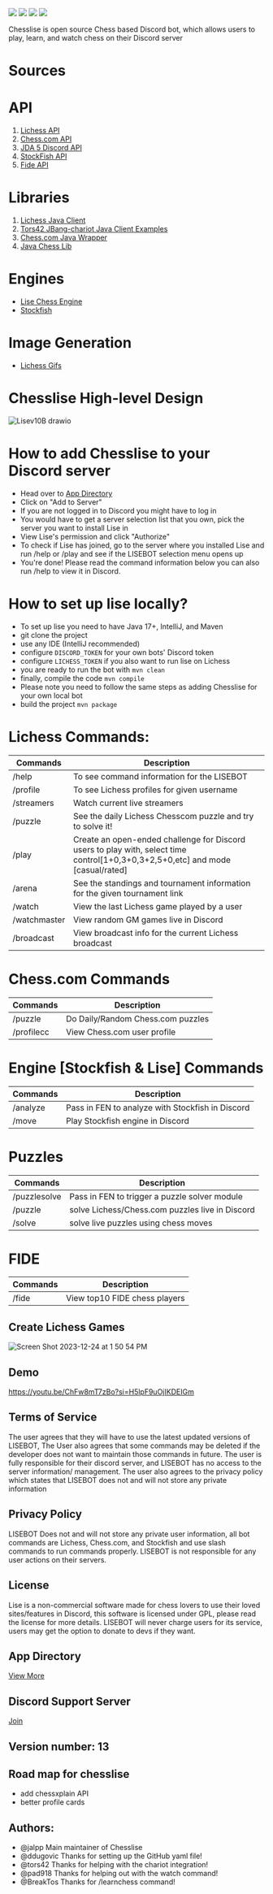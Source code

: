![](https://img.shields.io/badge/Status-Verified%20Discord%20Bot-brightgreen)
![](https://img.shields.io/badge/Status-Online-brightgreen)
![](https://img.shields.io/badge/Discord%20API-JDA-purple)
![](https://img.shields.io/badge/Available%20On-Discord%20App%20Directory%20-blue)

Chesslise is open source Chess based Discord bot, which allows users to play, learn, and watch chess on their Discord server

# Sources

# API

 1. [Lichess API](https://lichess.org/api) 
 2. [Chess.com API](https://github.com/sornerol/chess-com-pubapi-java-wrapper)
 3. [JDA 5 Discord API](https://github.com/DV8FromTheWorld/JDA)
 4. [StockFish API](https://stockfish.online/)
 5. [Fide API](https://github.com/lenguyenthanh/fide?tab=readme-ov-file)

# Libraries

 1. [Lichess Java Client](https://github.com/tors42/chariot) 
 2. [Tors42 JBang-chariot Java Client Examples](https://github.com/tors42/jbang-chariot)
 3. [Chess.com Java Wrapper](https://github.com/sornerol/chess-com-pubapi-java-wrapper)
 4. [Java Chess Lib](https://github.com/bhlangonijr/chesslib)

# Engines

- [Lise Chess Engine](https://github.com/jalpp/LiseChessEngine) 
- [Stockfish](https://stockfishchess.org/)

# Image Generation
- [Lichess Gifs](https://github.com/lichess-org/lila-gif)

# Chesslise High-level Design
![Lisev10B drawio](https://github.com/jalpp/LichessSearchEngineBot/assets/92553013/ab1aa349-135b-4f57-a592-bba4e6faf733)


# How to add Chesslise to your Discord server
- Head over to [App Directory](https://discord.com/application-directory/930544707300393021)
- Click on "Add to Server"
- If you are not logged in to Discord you might have to log in
- You would have to get a server selection list that you own, pick the server you want to install Lise in
- View Lise's permission and click "Authorize"
- To check if Lise has joined, go to the server where you installed Lise and run /help or /play and see if the LISEBOT selection menu opens up
- You're done! Please read the command information below you can also run /help to view it in Discord.

# How to set up lise locally?

- To set up lise you need to have Java 17+, IntelliJ, and Maven
- git clone the project
- use any IDE (IntelliJ recommended)
- configure ``` DISCORD_TOKEN ``` for your own bots' Discord token
- configure ``` LICHESS_TOKEN ``` if you also want to run lise on Lichess
- you are ready to run the bot with ``` mvn clean ```
- finally, compile the code ``` mvn compile ```
- Please note you need to follow the same steps as adding Chesslise for your own local bot
- build the project ``` mvn package ```

# Lichess Commands:
| Commands                   | Description |
|----------------------------| ----------- |
| /help                      | To see command information for the LISEBOT       |
| /profile                   | To see Lichess profiles for given username       |
| /streamers                 | Watch current live streamers |
| /puzzle                    | See the daily Lichess Chesscom puzzle and try to solve it! |
| /play                      | Create an open-ended challenge for Discord users to play with, select time control[1+0,3+0,3+2,5+0,etc] and mode [casual/rated] |
| /arena                     | See the standings and tournament information for the given tournament link|
| /watch                     | View the last Lichess game played by a user  |
| /watchmaster               | View random GM games live in Discord         |
| /broadcast                 | View broadcast info for the current Lichess broadcast |



# Chess.com Commands
| Commands     | Description |
| ----------- | ----------- |
| /puzzle      | Do Daily/Random Chess.com puzzles     |
| /profilecc   | View Chess.com user profile           |


# Engine [Stockfish & Lise] Commands
| Commands     | Description |
| ----------- | ----------- |
| /analyze    |  Pass in FEN to analyze with Stockfish in Discord    |
| /move       |  Play Stockfish engine in Discord          |

# Puzzles
| Commands     | Description |
| ----------- | ----------- |
| /puzzlesolve    |  Pass in FEN to trigger a puzzle solver module   |
| /puzzle      |  solve Lichess/Chess.com puzzles live in Discord        |
| /solve    |  solve live puzzles using chess moves        |

# FIDE
| Commands     | Description |
| ----------- | ----------- |
| /fide   |  View top10 FIDE chess players  |



## Create Lichess Games

![Screen Shot 2023-12-24 at 1 50 54 PM](https://github.com/jalpp/LichessSearchEngineBot/assets/92553013/bdf9c7bb-c908-4c57-91c5-165def5cf605)

## Demo

https://youtu.be/ChFw8mT7zBo?si=H5lpF9uOjIKDEIGm

## Terms of Service
The user agrees that they will have to use the latest updated versions of LISEBOT, The User also agrees that some commands may be deleted if the developer does not want to maintain those commands in future. The user is fully responsible for their discord server, and LISEBOT has no access to the server information/ management. The user also agrees to the privacy policy which states that LISEBOT does not and will not store any private information

## Privacy Policy
LISEBOT Does not and will not store any private user information, all bot commands are Lichess, Chess.com, and Stockfish and use slash commands to run commands properly. LISEBOT is not responsible for any user actions on their servers.

## License 
Lise is a non-commercial software made for chess lovers to use their loved sites/features in Discord, this software is licensed under GPL, please read the license for more details. LISEBOT will never charge users for its service, users may get the option to donate to devs if they want.

## App Directory 
[View More](https://discord.com/application-directory/930544707300393021)

## Discord Support Server
[Join](https://discord.gg/uncmhknmYg)

## Version number: 13

## Road map for chesslise
- add chessxplain API
- better profile cards 

## Authors:
- @jalpp Main maintainer of Chesslise 
- @ddugovic Thanks for setting up the GitHub yaml file!
- @tors42 Thanks for helping with the chariot integration! 
- @pad918 Thanks for helping out with the watch command!
- @BreakTos Thanks for /learnchess command!




